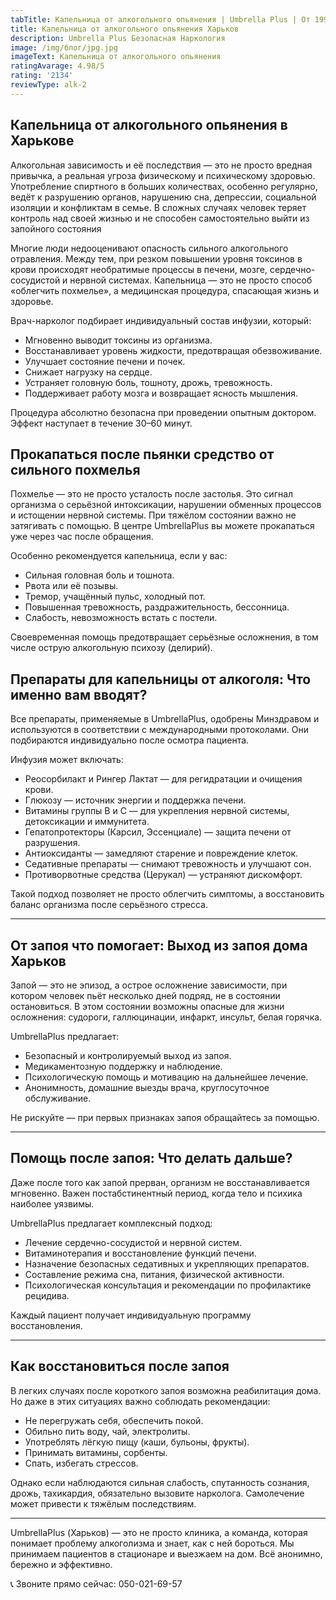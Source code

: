```yaml
---
tabTitle: Капельница от алкогольного опьянения | Umbrella Plus | От 1999 грн
title: Капельница от алкогольного опьянения Харьков
description: Umbrella Plus Безопасная Наркология
image: /img/блог/jpg.jpg
imageText: Капельница от алкогольного опьянения
ratingAvarage: 4.98/5
rating: '2134'
reviewType: alk-2
---
```


## Капельница от алкогольного опьянения в Харькове

Алкогольная зависимость и её последствия — это не просто вредная привычка, а реальная угроза физическому и психическому здоровью. Употребление спиртного в больших количествах, особенно регулярно, ведёт к разрушению органов, нарушению сна, депрессии, социальной изоляции и конфликтам в семье. В сложных случаях человек теряет контроль над своей жизнью и не способен самостоятельно выйти из запойного состояния

Многие люди недооценивают опасность сильного алкогольного отравления. Между тем, при резком повышении уровня токсинов в крови происходят необратимые процессы в печени, мозге, сердечно-сосудистой и нервной системах. Капельница — это не просто способ «облегчить похмелье», а медицинская процедура, спасающая жизнь и здоровье.

Врач-нарколог подбирает индивидуальный состав инфузии, который:

* Мгновенно выводит токсины из организма.
* Восстанавливает уровень жидкости, предотвращая обезвоживание.
* Улучшает состояние печени и почек.
* Снижает нагрузку на сердце.
* Устраняет головную боль, тошноту, дрожь, тревожность.
* Поддерживает работу мозга и возвращает ясность мышления.

Процедура абсолютно безопасна при проведении опытным доктором. Эффект наступает в течение 30–60 минут.

## Прокапаться после пьянки средство от сильного похмелья

Похмелье — это не просто усталость после застолья. Это сигнал организма о серьёзной интоксикации, нарушении обменных процессов и истощении нервной системы. При тяжёлом состоянии важно не затягивать с помощью. В центре UmbrellaPlus вы можете прокапаться уже через час после обращения.

Особенно рекомендуется капельница, если у вас:

* Сильная головная боль и тошнота.
* Рвота или её позывы.
* Тремор, учащённый пульс, холодный пот.
* Повышенная тревожность, раздражительность, бессонница.
* Слабость, невозможность встать с постели.

Своевременная помощь предотвращает серьёзные осложнения, в том числе острую алкогольную психозу (делирий).

## Препараты для капельницы от алкоголя: Что именно вам вводят?

Все препараты, применяемые в UmbrellaPlus, одобрены Минздравом и используются в соответствии с международными протоколами. Они подбираются индивидуально после осмотра пациента.

Инфузия может включать:

* Реосорбилакт и Рингер Лактат — для регидратации и очищения крови.
* Глюкозу — источник энергии и поддержка печени.
* Витамины группы B и C — для укрепления нервной системы, детоксикации и иммунитета.
* Гепатопротекторы (Карсил, Эссенциале) — защита печени от разрушения.
* Антиоксиданты — замедляют старение и повреждение клеток.
* Седативные препараты — снимают тревожность и улучшают сон.
* Противорвотные средства (Церукал) — устраняют дискомфорт.

Такой подход позволяет не просто облегчить симптомы, а восстановить баланс организма после серьёзного стресса.

***

## От запоя что помогает: Выход из запоя дома Харьков

Запой — это не эпизод, а острое осложнение зависимости, при котором человек пьёт несколько дней подряд, не в состоянии остановиться. В этом состоянии возможны опасные для жизни осложнения: судороги, галлюцинации, инфаркт, инсульт, белая горячка.

UmbrellaPlus предлагает:

* Безопасный и контролируемый выход из запоя.
* Медикаментозную поддержку и наблюдение.
* Психологическую помощь и мотивацию на дальнейшее лечение.
* Анонимность, домашние выезды врача, круглосуточное обслуживание.

Не рискуйте — при первых признаках запоя обращайтесь за помощью.

***

## Помощь после запоя: Что делать дальше?

Даже после того как запой прерван, организм не восстанавливается мгновенно. Важен постабстинентный период, когда тело и психика наиболее уязвимы.

UmbrellaPlus предлагает комплексный подход:

* Лечение сердечно-сосудистой и нервной систем.
* Витаминотерапия и восстановление функций печени.
* Назначение безопасных седативных и укрепляющих препаратов.
* Составление режима сна, питания, физической активности.
* Психологическая консультация и рекомендации по профилактике рецидива.

Каждый пациент получает индивидуальную программу восстановления.

***

## Как восстановиться после запоя

В легких случаях после короткого запоя возможна реабилитация дома. Но даже в этих ситуациях важно соблюдать рекомендации:

* Не перегружать себя, обеспечить покой.
* Обильно пить воду, чай, электролиты.
* Употреблять лёгкую пищу (каши, бульоны, фрукты).
* Принимать витамины, сорбенты.
* Спать, избегать стрессов.

Однако если наблюдаются сильная слабость, спутанность сознания, дрожь, тахикардия, обязательно вызовите нарколога. Самолечение может привести к тяжёлым последствиям.

***

UmbrellaPlus (Харьков) — это не просто клиника, а команда, которая понимает проблему алкоголизма и знает, как с ней бороться. Мы принимаем пациентов в стационаре и выезжаем на дом. Всё анонимно, бережно и эффективно.

📞 Звоните прямо сейчас: 050-021-69-57
